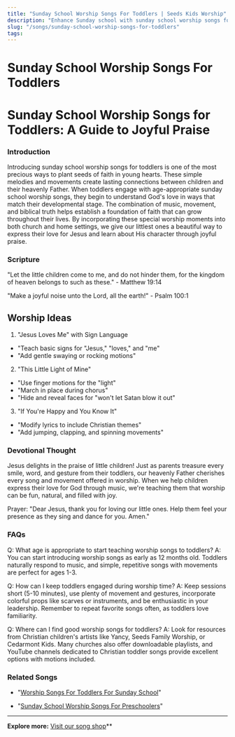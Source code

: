 ```yaml
---
title: "Sunday School Worship Songs For Toddlers | Seeds Kids Worship"
description: "Enhance Sunday school with sunday school worship songs for toddlers that teach faith through music. Educational worship resources for children."
slug: "/songs/sunday-school-worship-songs-for-toddlers"
tags:
---
```


# Sunday School Worship Songs For Toddlers

# Sunday School Worship Songs for Toddlers: A Guide to Joyful Praise

### Introduction
Introducing sunday school worship songs for toddlers is one of the most precious ways to plant seeds of faith in young hearts. These simple melodies and movements create lasting connections between children and their heavenly Father. When toddlers engage with age-appropriate sunday school worship songs, they begin to understand God's love in ways that match their developmental stage. The combination of music, movement, and biblical truth helps establish a foundation of faith that can grow throughout their lives. By incorporating these special worship moments into both church and home settings, we give our littlest ones a beautiful way to express their love for Jesus and learn about His character through joyful praise.

### Scripture
"Let the little children come to me, and do not hinder them, for the kingdom of heaven belongs to such as these." - Matthew 19:14

"Make a joyful noise unto the Lord, all the earth!" - Psalm 100:1

## Worship Ideas
1. "Jesus Loves Me" with Sign Language
- "Teach basic signs for "Jesus," "loves," and "me"
- "Add gentle swaying or rocking motions"

2. "This Little Light of Mine"
- "Use finger motions for the "light"
- "March in place during chorus"
- "Hide and reveal faces for "won't let Satan blow it out"

3. "If You're Happy and You Know It"
- "Modify lyrics to include Christian themes"
- "Add jumping, clapping, and spinning movements"

### Devotional Thought
Jesus delights in the praise of little children! Just as parents treasure every smile, word, and gesture from their toddlers, our heavenly Father cherishes every song and movement offered in worship. When we help children express their love for God through music, we're teaching them that worship can be fun, natural, and filled with joy.

Prayer: "Dear Jesus, thank you for loving our little ones. Help them feel your presence as they sing and dance for you. Amen."

### FAQs

Q: What age is appropriate to start teaching worship songs to toddlers?
A: You can start introducing worship songs as early as 12 months old. Toddlers naturally respond to music, and simple, repetitive songs with movements are perfect for ages 1-3.

Q: How can I keep toddlers engaged during worship time?
A: Keep sessions short (5-10 minutes), use plenty of movement and gestures, incorporate colorful props like scarves or instruments, and be enthusiastic in your leadership. Remember to repeat favorite songs often, as toddlers love familiarity.

Q: Where can I find good worship songs for toddlers?
A: Look for resources from Christian children's artists like Yancy, Seeds Family Worship, or Cedarmont Kids. Many churches also offer downloadable playlists, and YouTube channels dedicated to Christian toddler songs provide excellent options with motions included.

### Related Songs

- "[Worship Songs For Toddlers For Sunday School](/songs/worship-songs-for-toddlers-for-sunday-school/)"

- "[Sunday School Worship Songs For Preschoolers](/songs/sunday-school-worship-songs-for-preschoolers/)"

---

**Explore more:** [Visit our song shop](https://seedskidsworship.com/shop)**

<!-- Schema Markup -->
<script type="application/ld+json">
{
  "@context": "https://schema.org",
  "@type": "MusicRecording",
  "name": "Sunday School Worship Songs For Toddlers",
  "byArtist": {
    "@type": "MusicGroup",
    "name": "Seeds Kids Worship"
  },
  "isFamilyFriendly": true,
  "url": "https://seedskidsworship.com/songs/sunday-school-worship-songs-for-toddlers/"
}
</script>